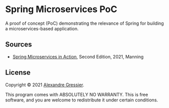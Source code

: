 # Spring Microservices PoC

A proof of concept (PoC) demonstrating the relevance of Spring for building a microservices-based application.

## Sources

- [Spring Microservices in Action](https://www.manning.com/books/spring-microservices-in-action-second-edition), Second
  Edition, 2021, Manning

## License

Copyright © 2021 [Alexandre Gressier](https://gressier.dev).

This program comes with ABSOLUTELY NO WARRANTY. This is free software, and you are welcome to redistribute it under
certain conditions.
